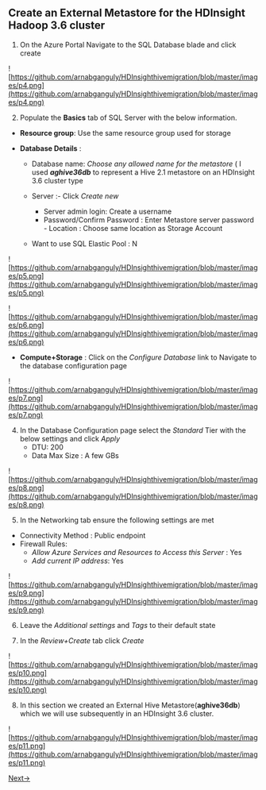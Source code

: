 
## Create an External Metastore for the HDInsight Hadoop 3.6 cluster

1. On the Azure Portal Navigate to the SQL Database blade and click create 

![https://github.com/arnabganguly/HDInsighthivemigration/blob/master/images/p4.png](https://github.com/arnabganguly/HDInsighthivemigration/blob/master/images/p4.png)

 2.  Populate the  **Basics**  tab of SQL Server  with the below information.

 -   **Resource group**:  Use the same resource group used for storage

 -   **Database Details** :  
       - Database name: *Choose any allowed name for the metastore* ( I used ***aghive36db*** to represent a Hive 2.1 metastore on an HDInsight 3.6 cluster type 
        - Server :- Click *Create new*
            - Server admin login: Create a username
             - Password/Confirm Password : Enter Metastore server password 
              - Location : Choose same location as Storage Account 
               
        - Want to use SQL Elastic Pool : N


![https://github.com/arnabganguly/HDInsighthivemigration/blob/master/images/p5.png](https://github.com/arnabganguly/HDInsighthivemigration/blob/master/images/p5.png)

![https://github.com/arnabganguly/HDInsighthivemigration/blob/master/images/p6.png](https://github.com/arnabganguly/HDInsighthivemigration/blob/master/images/p6.png)

 - **Compute+Storage** : Click on the *Configure Database* link  to Navigate to the database configuration page 

![https://github.com/arnabganguly/HDInsighthivemigration/blob/master/images/p7.png](https://github.com/arnabganguly/HDInsighthivemigration/blob/master/images/p7.png)

4. In the Database Configuration page select the *Standard* Tier with the below settings and click *Apply* 
    - DTU: 200
    - Data Max Size : A few GBs
 
![https://github.com/arnabganguly/HDInsighthivemigration/blob/master/images/p8.png](https://github.com/arnabganguly/HDInsighthivemigration/blob/master/images/p8.png)

 5. In the Networking tab ensure the following settings are met

 - Connectivity Method : Public endpoint
 - Firewall Rules:
    - *Allow Azure Services and Resources to Access this Server* : Yes
    - *Add current IP address*: Yes 

![https://github.com/arnabganguly/HDInsighthivemigration/blob/master/images/p9.png](https://github.com/arnabganguly/HDInsighthivemigration/blob/master/images/p9.png)

6. Leave the *Additional settings* and *Tags* to their default state

7.  In the *Review+Create* tab click *Create*

![https://github.com/arnabganguly/HDInsighthivemigration/blob/master/images/p10.png](https://github.com/arnabganguly/HDInsighthivemigration/blob/master/images/p10.png) 
   
8. In this section we created an External Hive Metastore(**aghive36db**) which we will use subsequently in an HDInsight 3.6 cluster. 

![https://github.com/arnabganguly/HDInsighthivemigration/blob/master/images/p11.png](https://github.com/arnabganguly/HDInsighthivemigration/blob/master/images/p11.png)

[Next->](https://github.com/arnabganguly/HDInsighthivemigration/blob/master/CreateExternalMetastore.md) 

<!--stackedit_data:
eyJoaXN0b3J5IjpbLTk4MzY2MjU1MV19
-->